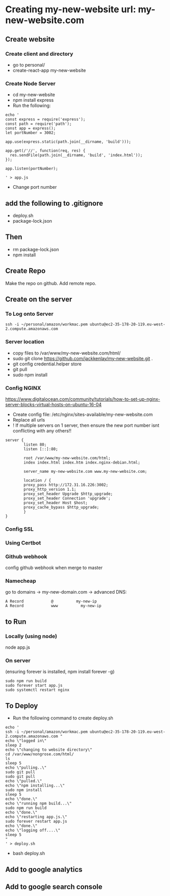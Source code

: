# Creating my-new-website url: my-new-website.com

## Create website
### Create client and directory
* go to personal/
* create-react-app my-new-website
### Create Node Server
* cd my-new-website
* npm install express
* Run the following:
```
echo '
const express = require('express');
const path = require('path');
const app = express();
let portNumber = 3002;

app.use(express.static(path.join(__dirname, 'build')));

app.get(/'//', function(req, res) {
  res.sendFile(path.join(__dirname, 'build', 'index.html'));
});

app.listen(portNumber);

' > app.js
```

* Change port number

## add the following to .gitignore
* deploy.sh
* package-lock.json

## Then
* rm package-lock.json
* npm install

## Create Repo
Make the repo on github. 
Add remote repo.

## Create on the server

### To Log onto Server
```ssh -i ~/personal/amazon/workmac.pem ubuntu@ec2-35-178-20-119.eu-west-2.compute.amazonaws.com```

### Server location
* copy files to /var/www/my-new-website.com/html/
* sudo git clone https://github.com/jackkenlay/my-new-website.git .
* git config credential.helper store
* git pull
* sudo npm install

### Config NGINX
https://www.digitalocean.com/community/tutorials/how-to-set-up-nginx-server-blocks-virtual-hosts-on-ubuntu-16-04
* Create config file: /etc/nginx/sites-available/my-new-website.com
* Replace all urls
* ! If multiple servers on 1 server, then ensure the new port number isnt conflicting with any others!!
```
server {
        listen 80;
        listen [::]:80;

        root /var/www/my-new-website.com/html;
        index index.html index.htm index.nginx-debian.html;

        server_name my-new-website.com www.my-new-website.com;
        
        location / {
        proxy_pass http://172.31.16.226:3002;
        proxy_http_version 1.1;
        proxy_set_header Upgrade $http_upgrade;
        proxy_set_header Connection 'upgrade';
        proxy_set_header Host $host;
        proxy_cache_bypass $http_upgrade;
        }
}
```

### Config SSL
### Using Certbot

### Github webhook
config github webhook when merge to master

### Namecheap
go to domains -> my-new-domain.com -> advanced DNS:
```
A Record            @          my-new-ip
A Record            www          my-new-ip
```
## to Run
### Locally (using node)
node app.js
### On server
(ensuring forever is installed, npm install forever -g)
```
sudo npm run build
sudo forever start app.js
sudo systemctl restart nginx
```

## To Deploy
* Run the following command to create deploy.sh
```
echo '
ssh -i ~/personal/amazon/workmac.pem ubuntu@ec2-35-178-20-119.eu-west-2.compute.amazonaws.com "
echo \"logged in\"
sleep 2
echo \"changing to website directory\"
cd /var/www/nongrose.com/html/
ls
sleep 5
echo \"pulling..\"
sudo git pull
sudo git pull
echo \"pulled.\"
echo \"npm installing...\"
sudo npm install
sleep 5
echo \"done.\"
echo \"running npm build...\"
sudo npm run build
echo \"done.\"
echo \"restarting app.js.\"
sudo forever restart app.js
echo \"done.\"
echo \"logging off....\"
sleep 5
"
' > deploy.sh
```
* bash deploy.sh
## Add to google analytics
## Add to google search console


